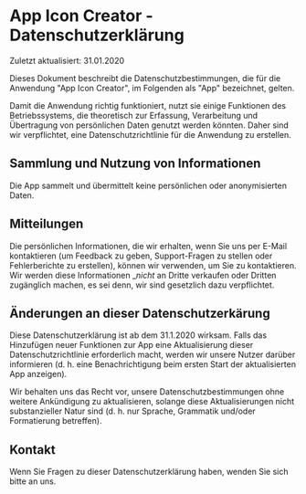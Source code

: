 App Icon Creator - Datenschutzerklärung
=======================================

Zuletzt aktualisiert: 31.01.2020

Dieses Dokument beschreibt die Datenschutzbestimmungen, die für die Anwendung "App Icon Creator", im Folgenden als "App" bezeichnet, gelten.

Damit die Anwendung richtig funktioniert, nutzt sie einige Funktionen des Betriebssystems, die theoretisch zur Erfassung, Verarbeitung und Übertragung von persönlichen Daten genutzt werden könnten. Daher sind wir verpflichtet, eine Datenschutzrichtlinie für die Anwendung zu erstellen.

Sammlung und Nutzung von Informationen
--------------------------------------

Die App sammelt und übermittelt keine persönlichen oder anonymisierten Daten.

Mitteilungen
------------

Die persönlichen Informationen, die wir erhalten, wenn Sie uns per E-Mail kontaktieren (um Feedback zu geben, Support-Fragen zu stellen oder Fehlerberichte zu erstellen), können wir verwenden, um Sie zu kontaktieren. Wir werden diese Informationen __nicht_ an Dritte verkaufen oder Dritten zugänglich machen, es sei denn, wir sind gesetzlich dazu verpflichtet.

Änderungen an dieser Datenschutzerkärung
----------------------------------------

Diese Datenschutzerklärung ist ab dem 31.1.2020 wirksam. Falls das Hinzufügen neuer Funktionen zur App eine Aktualisierung dieser Datenschutzrichtlinie erforderlich macht, werden wir unsere Nutzer darüber informieren (d. h. eine Benachrichtigung beim ersten Start der aktualisierten App anzeigen).

Wir behalten uns das Recht vor, unsere Datenschutzbestimmungen ohne weitere Ankündigung zu aktualisieren, solange diese Aktualisierungen nicht substanzieller Natur sind (d. h. nur Sprache, Grammatik und/oder Formatierung betreffen). 

Kontakt
-------

Wenn Sie Fragen zu dieser Datenschutzerklärung haben, wenden Sie sich bitte an uns. 
